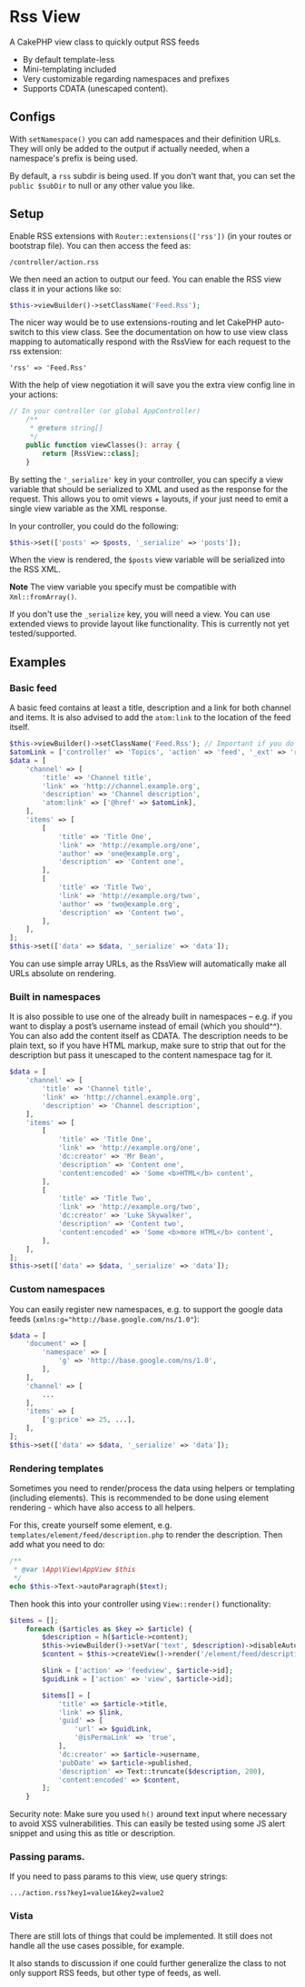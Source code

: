 # Rss View

A CakePHP view class to quickly output RSS feeds
- By default template-less
- Mini-templating included
- Very customizable regarding namespaces and prefixes
- Supports CDATA (unescaped content).

## Configs
With `setNamespace()` you can add namespaces and their definition URLs.
They will only be added to the output if actually needed, when a namespace's prefix is being used.

By default, a `rss` subdir is being used. If you don't want that, you can set the `public $subDir` to null or any other value you like.

## Setup
Enable RSS extensions with `Router::extensions(['rss'])` (in your routes or bootstrap file).
You can then access the feed as:
```
/controller/action.rss
```

We then need an action to output our feed.
You can enable the RSS view class it in your actions like so:
```php
$this->viewBuilder()->setClassName('Feed.Rss');
```

The nicer way would be to use extensions-routing and let CakePHP auto-switch to this view class.
See the documentation on how to use view class mapping to automatically respond with the RssView for each request to the rss extension:

    'rss' => 'Feed.Rss'

With the help of view negotiation it will save you the extra view config line in your actions:
```php
// In your controller (or global AppController)
	/**
	 * @return string[]
	 */
	public function viewClasses(): array {
		return [RssView::class];
	}
```

By setting the `'_serialize'` key in your controller, you can specify a view variable
that should be serialized to XML and used as the response for the request.
This allows you to omit views + layouts, if your just need to emit a single view
variable as the XML response.

In your controller, you could do the following:
```php
$this->set(['posts' => $posts, '_serialize' => 'posts']);
```
When the view is rendered, the `$posts` view variable will be serialized
into the RSS XML.

**Note** The view variable you specify must be compatible with `Xml::fromArray()`.

If you don't use the `_serialize` key, you will need a view. You can use extended
views to provide layout like functionality. This is currently not yet tested/supported.

## Examples

### Basic feed
A basic feed contains at least a title, description and a link for both channel and items.
It is also advised to add the `atom:link` to the location of the feed itself.

```php
$this->viewBuilder()->setClassName('Feed.Rss'); // Important if you do not have an auto-switch for the rss extension
$atomLink = ['controller' => 'Topics', 'action' => 'feed', '_ext' => 'rss']; // Example controller and action
$data = [
    'channel' => [
        'title' => 'Channel title',
        'link' => 'http://channel.example.org',
        'description' => 'Channel description',
        'atom:link' => ['@href' => $atomLink],
    ],
    'items' => [
        [
            'title' => 'Title One',
            'link' => 'http://example.org/one',
            'author' => 'one@example.org',
            'description' => 'Content one',
        ],
        [
            'title' => 'Title Two',
            'link' => 'http://example.org/two',
            'author' => 'two@example.org',
            'description' => 'Content two',
        ],
    ],
];
$this->set(['data' => $data, '_serialize' => 'data']);
```

You can use simple array URLs, as the RssView will automatically make all URLs absolute on rendering.

### Built in namespaces
It is also possible to use one of the already built in namespaces – e.g. if you want to display
a post’s username instead of email (which you should^^). You can also add the content itself
as CDATA. The description needs to be plain text, so if you have HTML markup, make sure to
strip that out for the description but pass it unescaped to the content namespace tag for it.
```php
$data = [
    'channel' => [
        'title' => 'Channel title',
        'link' => 'http://channel.example.org',
        'description' => 'Channel description',
    ],
    'items' => [
        [
            'title' => 'Title One',
            'link' => 'http://example.org/one',
            'dc:creator' => 'Mr Bean',
            'description' => 'Content one',
            'content:encoded' => 'Some <b>HTML</b> content',
        ],
        [
            'title' => 'Title Two',
            'link' => 'http://example.org/two',
            'dc:creator' => 'Luke Skywalker',
            'description' => 'Content two',
            'content:encoded' => 'Some <b>more HTML</b> content',
        ],
    ],
];
$this->set(['data' => $data, '_serialize' => 'data']);
```

### Custom namespaces
You can easily register new namespaces, e.g. to support the google data feeds (`xmlns:g="http://base.google.com/ns/1.0"`):

```php
$data = [
    'document' => [
        'namespace' => [
            'g' => 'http://base.google.com/ns/1.0',
        ],
    ],
    'channel' => [
        ...
    ],
    'items' => [
        ['g:price' => 25, ...],
    ],
];
$this->set(['data' => $data, '_serialize' => 'data']);
```

### Rendering templates
Sometimes you need to render/process the data using helpers or templating (including elements).
This is recommended to be done using element rendering - which have also access to all helpers.

For this, create yourself some element, e.g. `templates/element/feed/description.php` to render the description.
Then add what you need to do:
```php
/**
 * @var \App\View\AppView $this
 */
echo $this->Text->autoParagraph($text);
```
Then hook this into your controller using `View::render()` functionality:

```php
$items = [];
    foreach ($articles as $key => $article) {
        $description = h($article->content);
        $this->viewBuilder()->setVar('text', $description)->disableAutoLayout();
        $content = $this->createView()->render('/element/feed/description');

        $link = ['action' => 'feedview', $article->id];
        $guidLink = ['action' => 'view', $article->id];

        $items[] = [
            'title' => $article->title,
            'link' => $link,
            'guid' => [
                'url' => $guidLink,
                '@isPermaLink' => 'true',
            ],
            'dc:creator' => $article->username,
            'pubDate' => $article->published,
            'description' => Text::truncate($description, 200),
            'content:encoded' => $content,
        ];
    }
```

Security note: Make sure you used `h()` around text input where necessary to avoid XSS vulnerabilities.
This can easily be tested using some JS alert snippet and using this as title or description.

### Passing params.
If you need to pass params to this view, use query strings:
```
.../action.rss?key1=value1&key2=value2
```

### Vista
There are still lots of things that could be implemented. It still does not handle all the use cases possible, for example.

It also stands to discussion if one could further generalize the class to not only support RSS feeds, but other type of feeds, as well.
